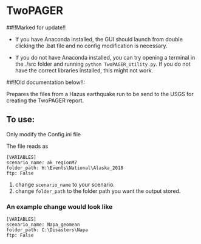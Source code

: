 # TwoPAGER

##!!Marked for update!!

* If you have Anaconda installed, the GUI should launch from double clicking the .bat file and no config modification is necessary.

* If you do not have Anaconda installed, you can try opening a terminal in the ./src folder and running `python TwoPAGER_Utility.py`. If you do not have the correct libraries installed, this might not work.


##!!Old documentation below!!:

Prepares the files from a Hazus earthquake run to be send to the USGS for creating the TwoPAGER report.

<h2>To use: </h2>
Only modify the Config.ini file

The file reads as
```
[VARIABLES]
scenario_name: ak_regionM7
folder_path: H:\Events\National\Alaska_2018
ftp: False
```

1) change ```scenario_name``` to your scenario.
2) change ```folder_path``` to the folder path you want the output stored.

<h3> An example change would look like </h3>

``` 
[VARIABLES]
scenario_name: Napa_geomean
folder_path: C:\Disasters\Napa
ftp: False 
```
